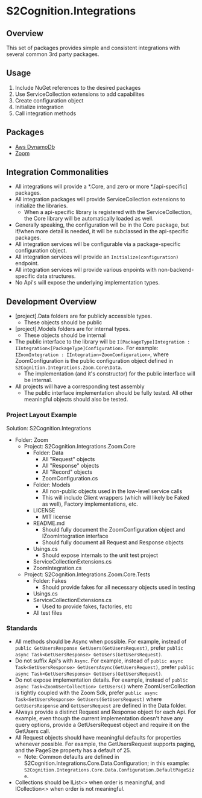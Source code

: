 # S2Cognition.Integrations

## Overview

This set of packages provides simple and consistent integrations with several common 3rd party packages.

## Usage

1. Include NuGet references to the desired packages
2. Use ServiceCollection extensions to add capabilites 
3. Create configuration object
4. Initialize integration
5. Call integration methods

## Packages

* [Aws DynamoDb](S2Cognition.Integrations.AmazonWebServices.DynamoDb\Readme.md)
* [Zoom](S2Cognition.Integrations.Zoom.Core\README.md)

## Integration Commonalities

* All integrations will provide a *.Core, and zero or more *.[api-specific] packages.
* All integration packages will provide ServiceCollection extensions to initialize the libraries.
  * When a api-specific library is registered with the ServiceCollection, the Core library will be automatically loaded as well.
* Generally speaking, the configuration will be in the Core package, but if/when more detail is needed, it will be subclassed in the api-specific packages.
* All integration services will be configurable via a package-specific configuration object.
* All integration services will provide an `Initialize(configuration)` endpoint.
* All integration services will provide various enpoints with non-backend-specific data structures.
* No Api's will expose the underlying implementation types.

## Development Overview
* [project].Data folders are for publicly accessible types.
  * These objects should be public
* [project].Models folders are for internal types.
  * These objects should be internal
* The public interface to the library will be `I[PackageType]Integration : IIntegration<[PackageType]Configuration>`.  For example: `IZoomIntegration : IIntegration<ZoomConfiguration>`, where ZoomConfiguration is the public configuration object defined in `S2Cognition.Integrations.Zoom.Core\Data`.
  * The implementation (and it's constructor) for the public interface will be internal.
* All projects will have a corresponding test assembly
  * The public interface implementation should be fully tested.  All other meaningful objects should also be tested.

### Project Layout Example

Solution: S2Cognition.Integrations
* Folder: Zoom
  * Project: S2Cognition.Integrations.Zoom.Core
    * Folder: Data
      * All "Request" objects
      * All "Response" objects
      * All "Record" objects
      * ZoomConfiguration.cs
    * Folder: Models
      * All non-public objects used in the low-level service calls
      * This will include Client wrappers (which will likely be Faked as well), Factory implementations, etc.
    * LICENSE
      * MIT license
    * README.md
      * Should fully document the ZoomConfiguration object and IZoomIntegration interface
      * Should fully document all Request and Response objects
    * Usings.cs
      * Should expose internals to the unit test project
    * ServiceCollectionExtensions.cs
    * ZoomIntegration.cs
  * Project: S2Cognition.Integrations.Zoom.Core.Tests
    * Folder: Fakes
      * Should provide fakes for all necessary objects used in testing
    * Usings.cs
    * ServiceCollectionExtensions.cs
      * Used to provide fakes, factories, etc
    * All test files

### Standards

* All methods should be Async when possible.  For example, instead of `public GetUsersResponse GetUsers(GetUsersRequest)`, prefer `public async Task<GetUsersResponse> GetUsers(GetUsersRequest)`.
* Do not suffix Api's with `Async`.  For example, instead of `public async Task<GetUsersResponse> GetUsersAsync(GetUsersRequest)`, prefer `public async Task<GetUsersResponse> GetUsers(GetUsersRequest)`.
* Do not expose implementation details.  For example, instead of `public async Task<ZoomUserCollection> GetUsers()` where ZoomUserCollection is tightly coupled with the Zoom Sdk, prefer `public async Task<GetUsersResponse> GetUsers(GetUsersRequest)` where `GetUsersResponse` and `GetUsersRequest` are defined in the Data folder.
* Always provide a distinct Request and Response object for each Api.   For example, even though the current implementation doesn't have any query options, provide a GetUsersRequest object and require it on the GetUsers call.
* All Request objects should have meaningful defaults for properties whenever possible.  For example, the GetUsersRequest supports paging, and the PageSize property has a default of 25.
  * Note: Common defaults are defined in S2Cognition.Integrations.Core.Data.Configuration; in this example: `S2Cognition.Integrations.Core.Data.Configuration.DefaultPageSize`.
* Collections should be IList<> when order is meaningful, and ICollection<> when order is not meaningful.
